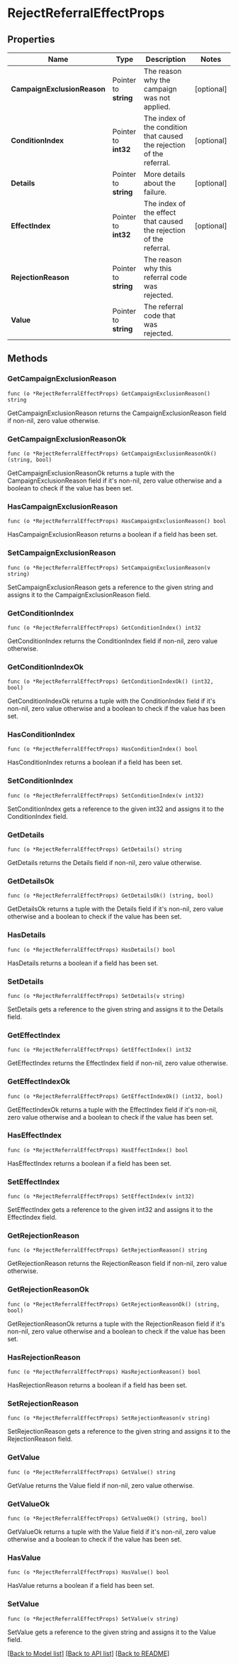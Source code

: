 # RejectReferralEffectProps

## Properties

Name | Type | Description | Notes
------------ | ------------- | ------------- | -------------
**CampaignExclusionReason** | Pointer to **string** | The reason why the campaign was not applied. | [optional] 
**ConditionIndex** | Pointer to **int32** | The index of the condition that caused the rejection of the referral. | [optional] 
**Details** | Pointer to **string** | More details about the failure. | [optional] 
**EffectIndex** | Pointer to **int32** | The index of the effect that caused the rejection of the referral. | [optional] 
**RejectionReason** | Pointer to **string** | The reason why this referral code was rejected. | 
**Value** | Pointer to **string** | The referral code that was rejected. | 

## Methods

### GetCampaignExclusionReason

`func (o *RejectReferralEffectProps) GetCampaignExclusionReason() string`

GetCampaignExclusionReason returns the CampaignExclusionReason field if non-nil, zero value otherwise.

### GetCampaignExclusionReasonOk

`func (o *RejectReferralEffectProps) GetCampaignExclusionReasonOk() (string, bool)`

GetCampaignExclusionReasonOk returns a tuple with the CampaignExclusionReason field if it's non-nil, zero value otherwise
and a boolean to check if the value has been set.

### HasCampaignExclusionReason

`func (o *RejectReferralEffectProps) HasCampaignExclusionReason() bool`

HasCampaignExclusionReason returns a boolean if a field has been set.

### SetCampaignExclusionReason

`func (o *RejectReferralEffectProps) SetCampaignExclusionReason(v string)`

SetCampaignExclusionReason gets a reference to the given string and assigns it to the CampaignExclusionReason field.

### GetConditionIndex

`func (o *RejectReferralEffectProps) GetConditionIndex() int32`

GetConditionIndex returns the ConditionIndex field if non-nil, zero value otherwise.

### GetConditionIndexOk

`func (o *RejectReferralEffectProps) GetConditionIndexOk() (int32, bool)`

GetConditionIndexOk returns a tuple with the ConditionIndex field if it's non-nil, zero value otherwise
and a boolean to check if the value has been set.

### HasConditionIndex

`func (o *RejectReferralEffectProps) HasConditionIndex() bool`

HasConditionIndex returns a boolean if a field has been set.

### SetConditionIndex

`func (o *RejectReferralEffectProps) SetConditionIndex(v int32)`

SetConditionIndex gets a reference to the given int32 and assigns it to the ConditionIndex field.

### GetDetails

`func (o *RejectReferralEffectProps) GetDetails() string`

GetDetails returns the Details field if non-nil, zero value otherwise.

### GetDetailsOk

`func (o *RejectReferralEffectProps) GetDetailsOk() (string, bool)`

GetDetailsOk returns a tuple with the Details field if it's non-nil, zero value otherwise
and a boolean to check if the value has been set.

### HasDetails

`func (o *RejectReferralEffectProps) HasDetails() bool`

HasDetails returns a boolean if a field has been set.

### SetDetails

`func (o *RejectReferralEffectProps) SetDetails(v string)`

SetDetails gets a reference to the given string and assigns it to the Details field.

### GetEffectIndex

`func (o *RejectReferralEffectProps) GetEffectIndex() int32`

GetEffectIndex returns the EffectIndex field if non-nil, zero value otherwise.

### GetEffectIndexOk

`func (o *RejectReferralEffectProps) GetEffectIndexOk() (int32, bool)`

GetEffectIndexOk returns a tuple with the EffectIndex field if it's non-nil, zero value otherwise
and a boolean to check if the value has been set.

### HasEffectIndex

`func (o *RejectReferralEffectProps) HasEffectIndex() bool`

HasEffectIndex returns a boolean if a field has been set.

### SetEffectIndex

`func (o *RejectReferralEffectProps) SetEffectIndex(v int32)`

SetEffectIndex gets a reference to the given int32 and assigns it to the EffectIndex field.

### GetRejectionReason

`func (o *RejectReferralEffectProps) GetRejectionReason() string`

GetRejectionReason returns the RejectionReason field if non-nil, zero value otherwise.

### GetRejectionReasonOk

`func (o *RejectReferralEffectProps) GetRejectionReasonOk() (string, bool)`

GetRejectionReasonOk returns a tuple with the RejectionReason field if it's non-nil, zero value otherwise
and a boolean to check if the value has been set.

### HasRejectionReason

`func (o *RejectReferralEffectProps) HasRejectionReason() bool`

HasRejectionReason returns a boolean if a field has been set.

### SetRejectionReason

`func (o *RejectReferralEffectProps) SetRejectionReason(v string)`

SetRejectionReason gets a reference to the given string and assigns it to the RejectionReason field.

### GetValue

`func (o *RejectReferralEffectProps) GetValue() string`

GetValue returns the Value field if non-nil, zero value otherwise.

### GetValueOk

`func (o *RejectReferralEffectProps) GetValueOk() (string, bool)`

GetValueOk returns a tuple with the Value field if it's non-nil, zero value otherwise
and a boolean to check if the value has been set.

### HasValue

`func (o *RejectReferralEffectProps) HasValue() bool`

HasValue returns a boolean if a field has been set.

### SetValue

`func (o *RejectReferralEffectProps) SetValue(v string)`

SetValue gets a reference to the given string and assigns it to the Value field.


[[Back to Model list]](../README.md#documentation-for-models) [[Back to API list]](../README.md#documentation-for-api-endpoints) [[Back to README]](../README.md)


